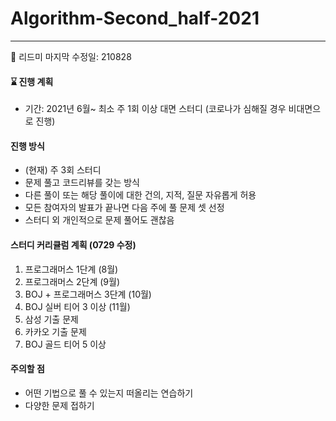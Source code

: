 # Algorithm-Second_half-2021

-------------------------------------------------------------------------------


📌 리드미 마지막 수정일: 210828


####  ⌛️ 진행 계획
+ 기간: 
    2021년 6월~ 
   최소 주 1회 이상 대면 스터디 (코로나가 심해질 경우 비대면으로 진행)


#### 진행 방식
+ (현재) 주 3회 스터디
+ 문제 풀고 코드리뷰를 갖는 방식
+ 다른 풀이 또는 해당 풀이에 대한 건의, 지적, 질문 자유롭게 허용
+ 모든 참여자의 발표가 끝나면 다음 주에 풀 문제 셋 선정
+ 스터디 외 개인적으로 문제 풀어도 괜찮음


#### 스터디 커리큘럼 계획 (0729 수정)
1. 프로그래머스 1단계 (8월)
2. 프로그래머스 2단계 (9월)
3. BOJ + 프로그래머스 3단계 (10월)
4. BOJ 실버 티어 3 이상 (11월)
5. 삼성 기출 문제
6. 카카오 기출 문제
7. BOJ 골드 티어 5 이상


#### 주의할 점
+ 어떤 기법으로 풀 수 있는지 떠올리는 연습하기
+ 다양한 문제 접하기







